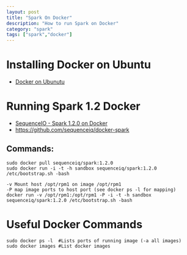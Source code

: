```yaml
---
layout: post
title: "Spark On Docker"
description: "How to run Spark on Docker"
category: "spark"
tags: ["spark","docker"]
---
```


# Installing Docker on Ubuntu

* [Docker on Ubunutu](https://docs.docker.com/installation/ubuntulinux/)

# Running Spark 1.2 Docker

* [SequenceIO - Spark 1.2.0 on Docker](http://blog.sequenceiq.com/blog/2015/01/09/spark-1-2-0-docker/)
* https://github.com/sequenceiq/docker-spark


## Commands:

    sudo docker pull sequenceiq/spark:1.2.0
    sudo docker run -i -t -h sandbox sequenceiq/spark:1.2.0 /etc/bootstrap.sh -bash

    -v Mount host /opt/rpm1 on image /opt/rpm1
    -P map image ports to host port (see docker ps -l for mapping)
    docker run -v /opt/rpm1:/opt/rpm1 -P -i -t -h sandbox sequenceiq/spark:1.2.0 /etc/bootstrap.sh -bash

# Useful Docker Commands


    sudo docker ps -l  #Lists ports of running image (-a all images)
    sudo docker images #List docker images

